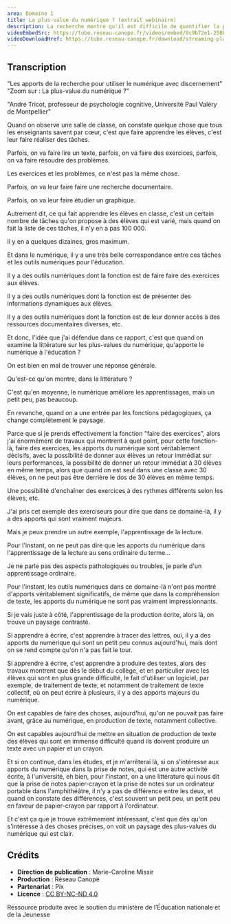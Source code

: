 ```yaml
---
area: Domaine 1
title: La plus-value du numérique ? (extrait webinaire)
description: La recherche montre qu'il est difficile de quantifier la plus-value du numérique dans les apprentissages de manière générale. C'est en entrant dans le détail des tâches précises, comme « faire des exercices de maths » ou « lire un texte », que les études peuvent révéler avec finesse ce que le numérique apporte ou non aux apprentissages. Avec André Tricot, professeur des universités en psychologie. Extrait du webinaire « Les apports de la recherche pour utiliser le numérique avec discernement ».
videoEmbedSrc: https://tube.reseau-canope.fr/videos/embed/0c9b72e1-258b-4198-82c0-7da55aaa47e6
videoDownloadHref: https://tube.reseau-canope.fr/download/streaming-playlists/hls/videos/0c9b72e1-258b-4198-82c0-7da55aaa47e6-1080-fragmented.mp4
---
```


## Transcription

"Les apports de la recherche pour utiliser le numérique avec discernement" "Zoom sur : La plus-value du numérique ?"

"André Tricot, professeur de psychologie cognitive, Université Paul Valéry de Montpellier"

Quand on observe une salle de classe, on constate quelque chose que tous les enseignants savent par cœur, c'est que faire apprendre les élèves, c'est leur faire réaliser des tâches.

Parfois, on va faire lire un texte, parfois, on va faire des exercices, parfois, on va faire résoudre des problèmes.

Les exercices et les problèmes, ce n'est pas la même chose.

Parfois, on va leur faire faire une recherche documentaire.

Parfois, on va leur faire étudier un graphique.

Autrement dit, ce qui fait apprendre les élèves en classe, c'est un certain nombre de tâches qu'on propose à des élèves qui est varié, mais quand on fait la liste de ces tâches, il n'y en a pas 100 000.

Il y en a quelques dizaines, gros maximum.

Et dans le numérique, il y a une très belle correspondance entre ces tâches et les outils numériques pour l'éducation.

Il y a des outils numériques dont la fonction est de faire faire des exercices aux élèves.

Il y a des outils numériques dont la fonction est de présenter des informations dynamiques aux élèves.

Il y a des outils numériques dont la fonction est de leur donner accès à des ressources documentaires diverses, etc.

Et donc, l'idée que j'ai défendue dans ce rapport, c'est que quand on examine la littérature sur les plus-values du numérique, qu'apporte le numérique à l'éducation ?

On est bien en mal de trouver une réponse générale.

Qu'est-ce qu'on montre, dans la littérature ?

C'est qu'en moyenne, le numérique améliore les apprentissages, mais un petit peu, pas beaucoup.

En revanche, quand on a une entrée par les fonctions pédagogiques, ça change complètement le paysage.

Parce que si je prends effectivement la fonction "faire des exercices", alors j'ai énormément de travaux qui montrent à quel point, pour cette fonction-là, faire des exercices, les apports du numérique sont véritablement décisifs, avec la possibilité de donner aux élèves un retour immédiat sur leurs performances, la possibilité de donner un retour immédiat à 30 élèves en même temps, alors que quand on est seul dans une classe avec 30 élèves, on ne peut pas être derrière le dos de 30 élèves en même temps.

Une possibilité d'enchaîner des exercices à des rythmes différents selon les élèves, etc.

J'ai pris cet exemple des exerciseurs pour dire que dans ce domaine-là, il y a des apports qui sont vraiment majeurs.

Mais je peux prendre un autre exemple, l'apprentissage de la lecture.

Pour l'instant, on ne peut pas dire que les apports du numérique dans l'apprentissage de la lecture au sens ordinaire du terme...

Je ne parle pas des aspects pathologiques ou troubles, je parle d'un apprentissage ordinaire.

Pour l'instant, les outils numériques dans ce domaine-là n'ont pas montré d'apports véritablement significatifs, de même que dans la compréhension de texte, les apports du numérique ne sont pas vraiment impressionnants.

Si je vais juste à côté, l'apprentissage de la production écrite, alors là, on trouve un paysage contrasté.

Si apprendre à écrire, c'est apprendre à tracer des lettres, oui, il y a des apports du numérique qui sont un petit peu connus aujourd'hui, mais dont on se rend compte qu'on n'a pas fait le tour.

Si apprendre à écrire, c'est apprendre à produire des textes, alors des travaux montrent que dès le début du collège, et en particulier avec les élèves qui sont en plus grande difficulté, le fait d'utiliser un logiciel, par exemple, de traitement de texte, et notamment de traitement de texte collectif, où on peut écrire à plusieurs, il y a des apports majeurs du numérique.

On est capables de faire des choses, aujourd'hui, qu'on ne pouvait pas faire avant, grâce au numérique, en production de texte, notamment collective.

On est capables aujourd'hui de mettre en situation de production de texte des élèves qui sont en immense difficulté quand ils doivent produire un texte avec un papier et un crayon.

Et si on continue, dans les études, et je m'arrêterai là, si on s'intéresse aux apports du numérique dans la prise de notes, qui est une autre activité écrite, à l'université, eh bien, pour l'instant, on a une littérature qui nous dit que la prise de notes papier-crayon et la prise de notes sur un ordinateur portable dans l'amphithéâtre, il n'y a pas de différence entre les deux, et quand on constate des différences, c'est souvent un petit peu, un petit peu en faveur de papier-crayon par rapport à l'ordinateur.

Et c'est ça que je trouve extrêmement intéressant, c'est que dès qu'on s'intéresse à des choses précises, on voit un paysage des plus-values du numérique qui est clair.

## Crédits

- **Direction de publication** : Marie-Caroline Missir
- **Production** : Réseau Canopé
- **Partenariat** : Pix
- **Licence** : [CC BY-NC-ND 4.0](https://creativecommons.org/licenses/by-nc-nd/4.0/deed.fr)

Ressource produite avec le soutien du ministère de l’Éducation nationale et de la Jeunesse
